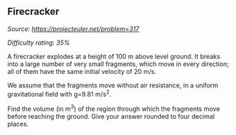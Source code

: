 Firecracker
-----------

*Source: https://projecteuler.net/problem=317*


*Difficulty rating: 35%*

A firecracker explodes at a height of 100 m above level ground. It
breaks into a large number of very small fragments, which move in every
direction; all of them have the same initial velocity of 20 m/s.

We assume that the fragments move without air resistance, in a uniform
gravitational field with g=9.81 m/s<sup>2</sup>.

Find the volume (in m<sup>3</sup>) of the region through which the fragments move
before reaching the ground. Give your answer rounded to four decimal
places.
